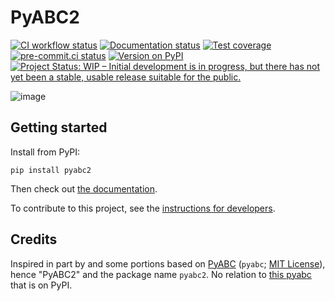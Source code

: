 # PyABC2

[![CI workflow status](https://github.com/zmoon/PyABC2/actions/workflows/ci.yml/badge.svg)](https://github.com/zmoon/PyABC2/actions/workflows/ci.yml)
[![Documentation status](https://readthedocs.org/projects/pyabc2/badge/?version=latest)](https://pyabc2.readthedocs.io/en/latest/)
[![Test coverage](https://codecov.io/gh/zmoon/PyABC2/branch/main/graph/badge.svg)](https://app.codecov.io/gh/zmoon/PyABC2)
[![pre-commit.ci status](https://results.pre-commit.ci/badge/github/zmoon/PyABC2/main.svg)](https://results.pre-commit.ci/latest/github/zmoon/PyABC2/main)
[![Version on PyPI](https://img.shields.io/pypi/v/pyabc2.svg)](https://pypi.org/project/pyabc2/)
[![Project Status: WIP – Initial development is in progress, but there has not yet been a stable, usable release suitable for the public.](https://www.repostatus.org/badges/latest/wip.svg)](https://www.repostatus.org/#wip)

![image](https://user-images.githubusercontent.com/15079414/195207144-83df651a-6fe9-44b1-b7bc-e4aced14a2aa.png)

## Getting started

Install from PyPI:
```
pip install pyabc2
```
Then check out [the documentation](https://pyabc2.readthedocs.io/).

To contribute to this project, see the [instructions for developers](https://github.com/zmoon/PyABC2/tree/main/docs/dev.md).


## Credits

Inspired in part by and some portions based on [PyABC](https://github.com/campagnola/pyabc) (`pyabc`; [MIT License](https://github.com/campagnola/pyabc/blob/master/LICENSE.txt)), hence "PyABC2" and the package name `pyabc2`. No relation to [this pyabc](https://github.com/icb-dcm/pyabc) that is on PyPI.
